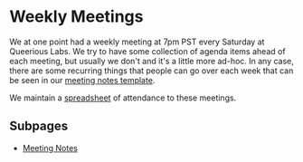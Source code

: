 <!-- TITLE: Weekly Meetings -->
# Weekly Meetings
We at one point had a weekly meeting at 7pm PST every Saturday at Queerious Labs. We try to have some collection of agenda items ahead of each meeting, but usually we don't and it's a little more ad-hoc. In any case, there are some recurring things that people can go over each week that can be seen in our [meeting notes template](/weekly-meetings/meeting-notes/template).

We maintain a [spreadsheet](https://docs.google.com/spreadsheets/d/14AH8dDq5rbtyB6iecWCXmmHNINgzXR5ajwlcndxsViU/edit?usp=sharing) of attendance to these meetings.

## Subpages
* [Meeting Notes](/weekly-meetings/meeting-notes)